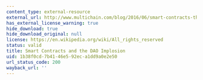 ```yaml
---
content_type: external-resource
external_url: http://www.multichain.com/blog/2016/06/smart-contracts-the-dao-implosion/
has_external_license_warning: true
hide_download: true
hide_download_original: null
license: https://en.wikipedia.org/wiki/All_rights_reserved
status: valid
title: Smart Contracts and the DAO Implosion
uid: 1b38f0cd-7b41-46e5-92ec-a1dd9a0e2e50
url_status_code: 200
wayback_url: ''
---
```


